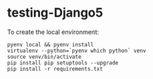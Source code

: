 # testing-Django5

To create the local environment:

````shell
pyenv local && pyenv install
virtualenv --python=`pyenv which python` venv
source venv/bin/activate
pip install pip setuptools --upgrade
pip install -r requirements.txt
````